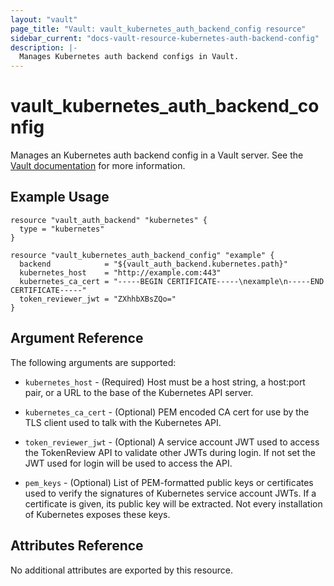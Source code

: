 ```yaml
---
layout: "vault"
page_title: "Vault: vault_kubernetes_auth_backend_config resource"
sidebar_current: "docs-vault-resource-kubernetes-auth-backend-config"
description: |-
  Manages Kubernetes auth backend configs in Vault.
---
```


# vault\_kubernetes\_auth\_backend\_config

Manages an Kubernetes auth backend config in a Vault server. See the [Vault
documentation](https://www.vaultproject.io/docs/auth/kubernetes.html) for more
information.

## Example Usage

```hcl
resource "vault_auth_backend" "kubernetes" {
  type = "kubernetes"
}

resource "vault_kubernetes_auth_backend_config" "example" {
  backend            = "${vault_auth_backend.kubernetes.path}"
  kubernetes_host    = "http://example.com:443"
  kubernetes_ca_cert = "-----BEGIN CERTIFICATE-----\nexample\n-----END CERTIFICATE-----"
  token_reviewer_jwt = "ZXhhbXBsZQo="
}
```

## Argument Reference

The following arguments are supported:

* `kubernetes_host` - (Required) Host must be a host string, a host:port pair, or a URL to the base of the Kubernetes API server.

* `kubernetes_ca_cert` - (Optional) PEM encoded CA cert for use by the TLS client used to talk with the Kubernetes API.

* `token_reviewer_jwt` - (Optional) A service account JWT used to access the TokenReview API to validate other JWTs during login. If not set the JWT used for login will be used to access the API.

* `pem_keys` - (Optional) List of PEM-formatted public keys or certificates used to verify the signatures of Kubernetes service account JWTs. If a certificate is given, its public key will be extracted. Not every installation of Kubernetes exposes these keys. 

## Attributes Reference

No additional attributes are exported by this resource.
